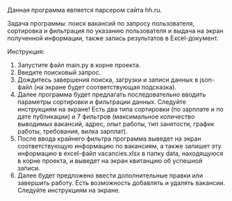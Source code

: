 Данная программа является парсером сайта hh.ru.

Задача программы: поиск вакансий по запросу пользователя, сортировка 
и фильтрация по указанию пользователя и выдача на экран полученной 
информации, также запись результатов в Excel-документ.

Инструкция: 
1. Запустите файл main.py в корне проекта.
2. Введите поисковый запрос.
3. Дождитесь завершения поиска, загрузки и записи данных в json-файл (на 
   экране будет соответствующая подсказка).
4. Далее программа будет предлагать последовательно вводить параметры 
   сортировки и фильтрации данных. Следуйте инструкциям на экране! Есть два 
   типа сортировки (по зарплате и по дате публикации) и 7 фильтров 
   (максимальное количество выводимых вакансий, адрес, опыт работы, тип 
   занятости, график работы, требования, вилка зарплат).
5. После ввода крайнего фильтра программа выведет на экран соответствующую 
   информацию по вакансиям, а также запишет эту информацию в excel-файл 
   vacancies.xlsx в папку data, находящуюся в корне проекта, и выведет на 
   экран квитанцию об успешной записи.
6. Далее будет предложено ввести дополнительные правки или завершить работу.
   Есть возможность добавлять и удалять вакансии. Следуйте инструкциям на 
   экране.